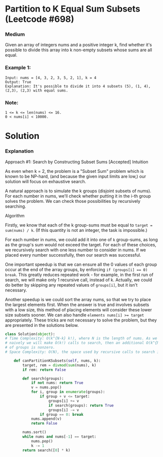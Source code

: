 Partition to K Equal Sum Subsets (Leetcode #698)
===============================
### Medium
Given an array of integers nums and a positive integer k, find whether it's possible to divide this array into k non-empty subsets whose sums are all equal.

### Example 1:

```
Input: nums = [4, 3, 2, 3, 5, 2, 1], k = 4
Output: True
Explanation: It's possible to divide it into 4 subsets (5), (1, 4), (2,3), (2,3) with equal sums.
 ```

### Note:

```
1 <= k <= len(nums) <= 16.
0 < nums[i] < 10000.
```

Solution
========

### Explanation
Approach #1: Search by Constructing Subset Sums [Accepted]
Intuition

As even when k = 2, the problem is a "Subset Sum" problem which is known to be NP-hard, (and because the given input limits are low,) our solution will focus on exhaustive search.

A natural approach is to simulate the k groups (disjoint subsets of nums). For each number in nums, we'll check whether putting it in the i-th group solves the problem. We can check those possibilities by recursively searching.

Algorithm

Firstly, we know that each of the k group-sums must be equal to `target = sum(nums) / k`. (If this quantity is not an integer, the task is impossible.)

For each number in nums, we could add it into one of `k` group-sums, as long as the group's sum would not exceed the target. For each of these choices, we recursively search with one less number to consider in nums. If we placed every number successfully, then our search was successful.

One important speedup is that we can ensure all the 0 values of each group occur at the end of the array groups, by enforcing `if (groups[i] == 0) break`. This greatly reduces repeated work - for example, in the first run of search, we will make only 1 recursive call, instead of k. Actually, we could do better by skipping any repeated values of `groups[i]`, but it isn't necessary.

Another speedup is we could sort the array nums, so that we try to place the largest elements first. When the answer is true and involves subsets with a low size, this method of placing elements will consider these lower size subsets sooner. We can also handle `elements nums[i] >= target` appropriately. These tricks are not necessary to solve the problem, but they are presented in the solutions below.

```python
class Solution(object):
# Time Complexity: O(k^{N-k} k!), where N is the length of nums. As we skip additional zeroes in groups, 
# naively we will make O(k!) calls to search, then an additional O(k^{N-k}) calls after every element
# of groups is nonzero.
# Space Complexity: O(N), the space used by recursive calls to search in our call stack.

    def canPartitionKSubsets(self, nums, k):
        target, rem = divmod(sum(nums), k)
        if rem: return False

        def search(groups):
            if not nums: return True
            v = nums.pop()
            for i, group in enumerate(groups):
                if group + v <= target:
                    groups[i] += v
                    if search(groups): return True
                    groups[i] -= v
                if group == 0: break
            nums.append(v)
            return False

        nums.sort()
        while nums and nums[-1] == target:
            nums.pop()
            k -= 1
        return search([0] * k)
```     

